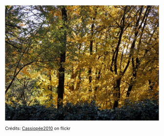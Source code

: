 ![Emile](/images/2022-06-29.jpg)

Crédits: [Cassiopée2010](https://www.flickr.com/people/cmoi30/) on flickr
